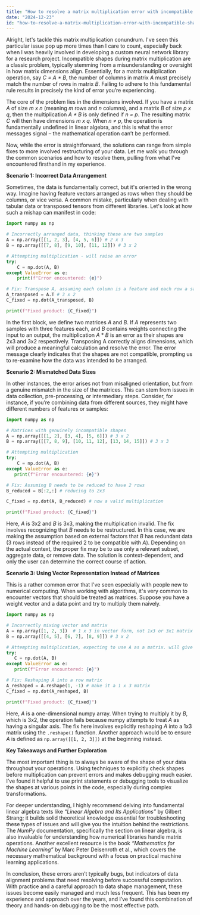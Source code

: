 ```yaml
---
title: "How to resolve a matrix multiplication error with incompatible shapes?"
date: "2024-12-23"
id: "how-to-resolve-a-matrix-multiplication-error-with-incompatible-shapes"
---
```


Alright, let's tackle this matrix multiplication conundrum. I've seen this particular issue pop up more times than I care to count, especially back when I was heavily involved in developing a custom neural network library for a research project. Incompatible shapes during matrix multiplication are a classic problem, typically stemming from a misunderstanding or oversight in how matrix dimensions align. Essentially, for a matrix multiplication operation, say *C = A * B*, the number of columns in matrix *A* must precisely match the number of rows in matrix *B*. Failing to adhere to this fundamental rule results in precisely the kind of error you’re experiencing.

The core of the problem lies in the dimensions involved. If you have a matrix *A* of size *m x n* (meaning *m* rows and *n* columns), and a matrix *B* of size *p x q*, then the multiplication *A * B* is only defined if *n = p*. The resulting matrix *C* will then have dimensions *m x q*. When *n ≠ p*, the operation is fundamentally undefined in linear algebra, and this is what the error messages signal – the mathematical operation can’t be performed.

Now, while the error is straightforward, the solutions can range from simple fixes to more involved restructuring of your data. Let me walk you through the common scenarios and how to resolve them, pulling from what I've encountered firsthand in my experience.

**Scenario 1: Incorrect Data Arrangement**

Sometimes, the data is fundamentally correct, but it's oriented in the wrong way. Imagine having feature vectors arranged as rows when they should be columns, or vice versa. A common mistake, particularly when dealing with tabular data or transposed tensors from different libraries. Let's look at how such a mishap can manifest in code:

```python
import numpy as np

# Incorrectly arranged data, thinking these are two samples
A = np.array([[1, 2, 3], [4, 5, 6]]) # 2 x 3
B = np.array([[7, 8], [9, 10], [11, 12]]) # 3 x 2

# Attempting multiplication - will raise an error
try:
    C = np.dot(A, B)
except ValueError as e:
    print(f"Error encountered: {e}")

# Fix: Transpose A, assuming each column is a feature and each row a sample
A_transposed = A.T # 3 x 2
C_fixed = np.dot(A_transposed, B)

print(f"Fixed product: {C_fixed}")

```

In the first block, we define two matrices *A* and *B*. If *A* represents two samples with three features each, and *B* contains weights connecting the input to an output, the multiplication *A* * *B* is an error as their shapes are 2x3 and 3x2 respectively. Transposing A correctly aligns dimensions, which will produce a meaningful calculation and resolve the error. The error message clearly indicates that the shapes are not compatible, prompting us to re-examine how the data was intended to be arranged.

**Scenario 2: Mismatched Data Sizes**

In other instances, the error arises not from misaligned orientation, but from a genuine mismatch in the size of the matrices. This can stem from issues in data collection, pre-processing, or intermediary steps. Consider, for instance, if you’re combining data from different sources, they might have different numbers of features or samples:

```python
import numpy as np

# Matrices with genuinely incompatible shapes
A = np.array([[1, 2], [3, 4], [5, 6]]) # 3 x 2
B = np.array([[7, 8, 9], [10, 11, 12], [13, 14, 15]]) # 3 x 3

# Attempting multiplication
try:
    C = np.dot(A, B)
except ValueError as e:
   print(f"Error encountered: {e}")

# Fix: Assuming B needs to be reduced to have 2 rows
B_reduced = B[:2,:] # reducing to 2x3

C_fixed = np.dot(A, B_reduced) # now a valid multiplication

print(f"Fixed product: {C_fixed}")

```

Here, *A* is 3x2 and *B* is 3x3, making the multiplication invalid. The fix involves recognizing that *B* needs to be restructured. In this case, we are making the assumption based on external factors that *B* has redundant data (3 rows instead of the required 2 to be compatible with *A*).  Depending on the actual context, the proper fix may be to use only a relevant subset, aggregate data, or remove data. The solution is context-dependent, and only the user can determine the correct course of action.

**Scenario 3: Using Vector Representation Instead of Matrices**

This is a rather common error that I've seen especially with people new to numerical computing. When working with algorithms, it's very common to encounter vectors that should be treated as matrices. Suppose you have a weight vector and a data point and try to multiply them naively.

```python
import numpy as np

# Incorrectly mixing vector and matrix
A = np.array([1, 2, 3])  # 1 x 3 in vector form, not 1x3 or 3x1 matrix
B = np.array([[4, 5], [6, 7], [8, 9]]) # 3 x 2

# Attempting multiplication, expecting to use A as a matrix. will give error
try:
   C = np.dot(A, B)
except ValueError as e:
   print(f"Error encountered: {e}")

# Fix: Reshaping A into a row matrix
A_reshaped = A.reshape(1, -1) # make it a 1 x 3 matrix
C_fixed = np.dot(A_reshaped, B)

print(f"Fixed product: {C_fixed}")

```

Here, *A* is a one-dimensional numpy array. When trying to multiply it by *B*, which is 3x2, the operation fails because numpy attempts to treat *A* as having a singular axis. The fix here involves explicitly reshaping *A* into a 1x3 matrix using the `.reshape()` function. Another approach would be to ensure *A* is defined as `np.array([[1, 2, 3]])` at the beginning instead.

**Key Takeaways and Further Exploration**

The most important thing is to always be aware of the shape of your data throughout your operations. Using techniques to explicitly check shapes before multiplication can prevent errors and makes debugging much easier. I’ve found it helpful to use print statements or debugging tools to visualize the shapes at various points in the code, especially during complex transformations.

For deeper understanding, I highly recommend delving into fundamental linear algebra texts like *“Linear Algebra and Its Applications”* by Gilbert Strang; it builds solid theoretical knowledge essential for troubleshooting these types of issues and will give you the intuition behind the restrictions. The *NumPy* documentation, specifically the section on linear algebra, is also invaluable for understanding how numerical libraries handle matrix operations. Another excellent resource is the book *“Mathematics for Machine Learning”* by Marc Peter Deisenroth et al., which covers the necessary mathematical background with a focus on practical machine learning applications.

In conclusion, these errors aren’t typically bugs, but indicators of data alignment problems that need resolving before successful computation. With practice and a careful approach to data shape management, these issues become easily managed and much less frequent. This has been my experience and approach over the years, and I’ve found this combination of theory and hands-on debugging to be the most effective path.
